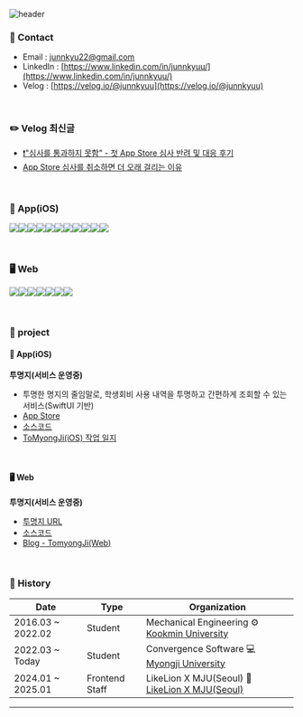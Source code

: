 ![header](https://capsule-render.vercel.app/api?type=waving&color=0:87CEEB,100:1E90FF&height=180&section=header&text=🍎%20%20%20%20%20%20Jun&fontSize=50&fontColor=FDF5E6&animation=twinkling&fontAlign=10&fontAlignY=40)

### 📌 Contact

- Email : [junnkyu22@gmail.com](junnkyu22@gmail.com)
- LinkedIn : [https://www.linkedin.com/in/junnkyuu/](https://www.linkedin.com/in/junnkyuu/)
- Velog : [https://velog.io/@junnkyuu](https://velog.io/@junnkyuu)

<br>

### ✏️ Velog 최신글
- [❗️"심사를 통과하지 못함" - 첫 App Store 심사 반려 및 대응 후기](https://velog.io/@junnkyuu/%EC%8B%AC%EC%82%AC%EB%A5%BC-%ED%86%B5%EA%B3%BC%ED%95%98%EC%A7%80-%EB%AA%BB%ED%95%A8-%EC%B2%AB-App-Store-%EC%8B%AC%EC%82%AC-%EB%B0%98%EB%A0%A4-%EB%B0%8F-%EB%8C%80%EC%9D%91-%ED%9B%84%EA%B8%B0)
- [App Store 심사를 취소하면 더 오래 걸리는 이유](https://velog.io/@junnkyuu/App-Store-%EC%8B%AC%EC%82%AC%EB%A5%BC-%EC%B7%A8%EC%86%8C%ED%95%98%EB%A9%B4-%EB%8D%94-%EC%98%A4%EB%9E%98-%EA%B1%B8%EB%A6%AC%EB%8A%94-%EC%9D%B4%EC%9C%A0)

<br>

### 🍎 App(iOS)
<img src="https://img.shields.io/badge/Xcode-2379F4?style=for-the-badge&logo=Xcode&logoColor=white"><img src="https://img.shields.io/badge/XCTest-2379F4?style=for-the-badge&logo=Xcode&logoColor=white"><img src="https://img.shields.io/badge/SPM-2379F4?style=for-the-badge&logo=Xcode&logoColor=white"><img src="https://img.shields.io/badge/Swift-E60012?style=for-the-badge&logo=Swift&logoColor=white"><img src="https://img.shields.io/badge/UIKit-F05138?style=for-the-badge&logo=Swift&logoColor=white"><img src="https://img.shields.io/badge/SwiftUI-E60012?style=for-the-badge&logo=Swift&logoColor=white"><img src="https://img.shields.io/badge/combine-FF61F6?style=for-the-badge&logo=Swift&logoColor=white"><img src="https://img.shields.io/badge/Alamofire-EF2D5E?style=for-the-badge&logo=Swift&logoColor=white"><img src="https://img.shields.io/badge/Tuist-5A2EF4?style=for-the-badge&logo=Swift&logoColor=white"><img src="https://img.shields.io/badge/fastlane-00F200?style=for-the-badge&logo=fastlane&logoColor=white"><img src="https://img.shields.io/badge/githubactions-000000?style=for-the-badge&logo=GithubActions&logoColor=white">


<br>

### 🖥️ Web
<img src="https://img.shields.io/badge/Typescript-3178C6?style=for-the-badge&logo=typescript&logoColor=white"><img src="https://img.shields.io/badge/Javascript-F7DF1E?style=for-the-badge&logo=Javascript&logoColor=white"><img src="https://img.shields.io/badge/react-61DAFB?style=for-the-badge&logo=react&logoColor=white"><img src="https://img.shields.io/badge/zustand-FF3366?style=for-the-badge&logo=react&logoColor=white"><img src="https://img.shields.io/badge/tailwindcss-06B6D4?style=for-the-badge&logo=tailwindcss&logoColor=white"><img src="https://img.shields.io/badge/styledcomponents-DB7093?style=for-the-badge&logo=styledcomponents&logoColor=white"><img src="https://img.shields.io/badge/vercel-000000?style=for-the-badge&logo=vercel&logoColor=white">


<br>

### 📁 project

#### 🍎 App(iOS)

**투명지(서비스 운영중)**
  - 투명한 명지의 줄임말로, 학생회비 사용 내역을 투명하고 간편하게 조회할 수 있는 서비스(SwiftUI 기반)
  - [App Store](https://apps.apple.com/kr/app/%ED%88%AC%EB%AA%85%EC%A7%80/id6743519294)
  - [소스코드](https://github.com/JunnKyuu/ToMyongJi-iOS)
  - [ToMyongJi(iOS) 작업 일지](https://junnkyuu.notion.site/14ec39f2249a80f888f6e01041c45964?v=7d3b57cef6e1467bbedbd158296a8dcb)

<br>

#### 🖥️ Web

**투명지(서비스 운영중)**
  - [투명지 URL](https://www.tomyongji.com/)
  - [소스코드](https://github.com/JunnKyuu/ToMyongJi-front)
  - [Blog - TomyongJi(Web)](https://velog.io/@junnkyuu/SW%EA%B2%BD%EC%A7%84%EB%8C%80%ED%9A%8C-%ED%94%84%EB%A1%9C%EC%A0%9D%ED%8A%B8-%ED%9B%84%EA%B8%B0)

<br>

### 🔭 History

|Date|Type|Organization|
|-----|---|---|
|2016.03 ~ 2022.02|Student|Mechanical Engineering ⚙️　 [Kookmin University](https://www.kookmin.ac.kr/comm/html/user/temp_page.do)|
|2022.03 ~ Today|Student|Convergence Software 💻　 [Myongji University](https://www.mju.ac.kr/sites/mjukr/intro/intro.html)|
|2024.01 ~ 2025.01|Frontend Staff|LikeLion X MJU(Seoul) 🦁　 [LikeLion X MJU(Seoul)](https://www.instagram.com/likelion_mju/)|
---
